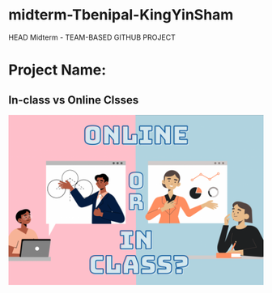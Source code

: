 # midterm-Tbenipal-KingYinSham
HEAD
Midterm - TEAM-BASED GITHUB PROJECT

# Project Name: #
## In-class vs Online Clsses ##
![Debate](images/Online%20vs%20In-person.png)



